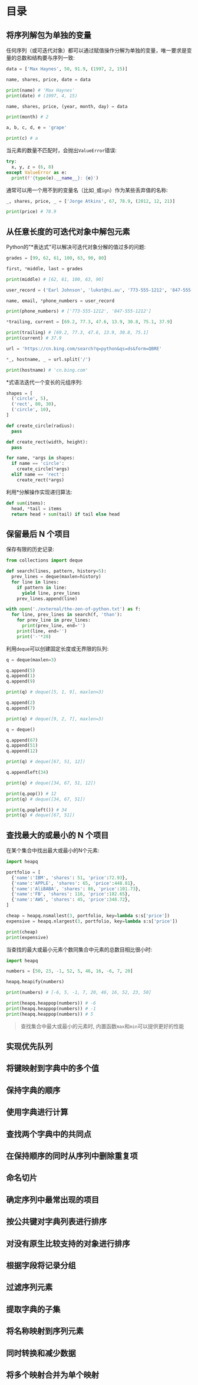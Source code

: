# 目录

## 将序列解包为单独的变量

任何序列（或可迭代对象）都可以通过赋值操作分解为单独的变量，唯一要求是变量的总数和结构要与序列一致:

```py
data = ['Max Haynes', 50, 91.9, (1997, 2, 15)]

name, shares, price, date = data

print(name) # 'Max Haynes'
print(date) # (1997, 4, 15)

name, shares, price, (year, month, day) = data

print(month) # 2

a, b, c, d, e = 'grape'

print(c) # a

```

当元素的数量不匹配时，会抛出`ValueError`错误:

```py
try:
  x, y, z = (6, 8)
except ValueError as e:
  print(f'{type(e).__name__}: {e}')

```

通常可以用一个用不到的变量名（比如`_`或`ign`）作为某些丢弃值的名称:

```py
_, shares, price, _ = ['Jorge Atkins', 67, 78.9, (2012, 12, 21)]

print(price) # 78.9

```

## 从任意长度的可迭代对象中解包元素

Python的"*表达式"可以解决可迭代对象分解的值过多的问题:

```py
grades = [99, 62, 61, 100, 63, 90, 80]

first, *middle, last = grades

print(middle) # [62, 61, 100, 63, 90]

user_record = ('Earl Johnson', 'lukot@ni.au', '773-555-1212', '847-555-1212')

name, email, *phone_numbers = user_record

print(phone_numbers) # ['773-555-1212', '847-555-1212']

*trailing, current = [69.2, 77.3, 47.6, 13.9, 30.8, 75.1, 37.9]

print(trailing) # [69.2, 77.3, 47.6, 13.9, 30.8, 75.1]
print(current) # 37.9

url = 'https://cn.bing.com/search?q=python&qs=ds&form=QBRE'

*_, hostname, _ = url.split('/')

print(hostname) # 'cn.bing.com'

```

*式语法迭代一个变长的元组序列:

```py
shapes = [
  ('circle', 5), 
  ('rect', 80, 30), 
  ('circle', 10),
]

def create_circle(radius):
  pass

def create_rect(width, height):
  pass

for name, *args in shapes:
  if name == 'circle':
    create_circle(*args)
  elif name == 'rect':
    create_rect(*args)

```

利用*分解操作实现递归算法:

```py
def sum(items):
  head, *tail = items
  return head + sum(tail) if tail else head

```

## 保留最后 N 个项目

保存有限的历史记录:

```py
from collections import deque

def search(lines, pattern, history=5):
  prev_lines = deque(maxlen=history)  
  for line in lines:
    if pattern in line:
      yield line, prev_lines
    prev_lines.append(line)

with open('./external/the-zen-of-python.txt') as f:
  for line, prev_lines in search(f, 'than'):
    for prev_line in prev_lines:
      print(prev_line, end='')
    print(line, end='')
    print('-'*20)

```

利用`deque`可以创建固定长度或无界限的队列:

```py
q = deque(maxlen=3)

q.append(5)
q.append(1)
q.append(9)

print(q) # deque([5, 1, 9], maxlen=3)

q.append(2)
q.append(7)

print(q) # deque([9, 2, 7], maxlen=3)

q = deque()

q.append(67)
q.append(51)
q.append(12)

print(q) # deque([67, 51, 12])

q.appendleft(34)

print(q) # deque([34, 67, 51, 12])

print(q.pop()) # 12
print(q) # deque([34, 67, 51])

print(q.popleft()) # 34
print(q) # deque([67, 51])

```

## 查找最大的或最小的 N 个项目

在某个集合中找出最大或最小的N个元素:

```py
import heapq

portfolio = [
  {'name':'IBM', 'shares': 51, 'price':72.93},
  {'name':'APPLE', 'shares': 65, 'price':448.81},
  {'name':'AliBABA', 'shares': 86, 'price':101.73},
  {'name':'FB', 'shares': 116, 'price':182.65},
  {'name':'AWS', 'shares': 45, 'price':348.72},
]

cheap = heapq.nsmallest(3, portfolio, key=lambda s:s['price'])
expensive = heapq.nlargest(3, portfolio, key=lambda s:s['price'])

print(cheap)
print(expensive)

```

当查找的最大或最小元素个数同集合中元素的总数目相比很小时:

```py
import heapq

numbers = [50, 23, -1, 52, 5, 46, 16, -6, 7, 20]

heapq.heapify(numbers)

print(numbers) # [-6, 5, -1, 7, 20, 46, 16, 52, 23, 50]

print(heapq.heappop(numbers)) # -6
print(heapq.heappop(numbers)) # -1
print(heapq.heappop(numbers)) # 5

```

> 查找集合中最大或最小的元素时, 内置函数`max`和`min`可以提供更好的性能

## 实现优先队列

## 将键映射到字典中的多个值

## 保持字典的顺序

## 使用字典进行计算

## 查找两个字典中的共同点

## 在保持顺序的同时从序列中删除重复项

## 命名切片

## 确定序列中最常出现的项目

## 按公共键对字典列表进行排序

## 对没有原生比较支持的对象进行排序

## 根据字段将记录分组

## 过滤序列元素

## 提取字典的子集

## 将名称映射到序列元素

## 同时转换和减少数据

## 将多个映射合并为单个映射
